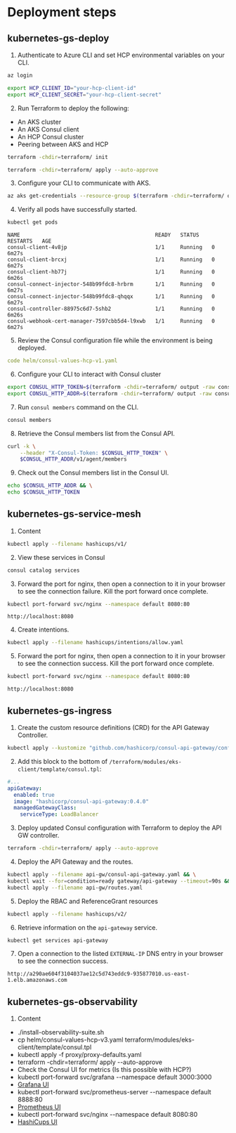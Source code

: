 # Deployment steps

## kubernetes-gs-deploy

1. Authenticate to Azure CLI and set HCP environmental variables on your CLI.

```sh
az login
```

```sh
export HCP_CLIENT_ID="your-hcp-client-id"
export HCP_CLIENT_SECRET="your-hcp-client-secret"
```

2. Run Terraform to deploy the following:

- An AKS cluster
- An AKS Consul client
- An HCP Consul cluster
- Peering between AKS and HCP

```sh
terraform -chdir=terraform/ init
```

```sh
terraform -chdir=terraform/ apply --auto-approve
```

3. Configure your CLI to communicate with AKS.

```sh
az aks get-credentials --resource-group $(terraform -chdir=terraform/ output -raw azure_rg_name) --name $(terraform -chdir=terraform/  output -raw aks_cluster_name)
```

4. Verify all pods have successfully started.

```sh
kubectl get pods
```

```log
NAME                                           READY   STATUS    RESTARTS   AGE
consul-client-4v8jp                            1/1     Running   0          6m27s
consul-client-brcxj                            1/1     Running   0          6m27s
consul-client-hb77j                            1/1     Running   0          6m26s
consul-connect-injector-548b99fdc8-hrbrm       1/1     Running   0          6m27s
consul-connect-injector-548b99fdc8-qhqqx       1/1     Running   0          6m27s
consul-controller-88975c6d7-5shb2              1/1     Running   0          6m26s
consul-webhook-cert-manager-7597cbb5d4-l9xwb   1/1     Running   0          6m27s
```

5. Review the Consul configuration file while the environment is being deployed.

```yml
code helm/consul-values-hcp-v1.yaml
```

6. Configure your CLI to interact with Consul cluster

```sh
export CONSUL_HTTP_TOKEN=$(terraform -chdir=terraform/ output -raw consul_token) && \
export CONSUL_HTTP_ADDR=$(terraform -chdir=terraform/ output -raw consul_addr)
```

7. Run `consul members` command on the CLI.

```sh
consul members
```

8. Retrieve the Consul members list from the Consul API.

```sh
curl -k \
    --header "X-Consul-Token: $CONSUL_HTTP_TOKEN" \
    $CONSUL_HTTP_ADDR/v1/agent/members
```

9. Check out the Consul members list in the Consul UI.

```sh
echo $CONSUL_HTTP_ADDR && \
echo $CONSUL_HTTP_TOKEN
```

## kubernetes-gs-service-mesh

1. Content

```sh
kubectl apply --filename hashicups/v1/
```

2. View these services in Consul

```sh
consul catalog services
```

3. Forward the port for nginx, then open a connection to it in your browser to see the connection failure. Kill the port forward once complete.

```sh
kubectl port-forward svc/nginx --namespace default 8080:80
```

```log
http://localhost:8080 
```

4. Create intentions.

```sh
kubectl apply --filename hashicups/intentions/allow.yaml
```

5. Forward the port for nginx, then open a connection to it in your browser to see the connection success. Kill the port forward once complete.

```sh
kubectl port-forward svc/nginx --namespace default 8080:80
```

```log
http://localhost:8080 
```

## kubernetes-gs-ingress

1. Create the custom resource definitions (CRD) for the API Gateway Controller.

```sh
kubectl apply --kustomize "github.com/hashicorp/consul-api-gateway/config/crd?ref=v0.4.0"
```

2. Add this block to the bottom of `/terraform/modules/eks-client/template/consul.tpl`:

```yaml
#...
apiGateway:
  enabled: true
  image: "hashicorp/consul-api-gateway:0.4.0"
  managedGatewayClass:
    serviceType: LoadBalancer
```

3. Deploy updated Consul configuration with Terraform to deploy the API GW controller.

```sh
terraform -chdir=terraform/ apply --auto-approve
```

4. Deploy the API Gateway and the routes.

```sh
kubectl apply --filename api-gw/consul-api-gateway.yaml && \
kubectl wait --for=condition=ready gateway/api-gateway --timeout=90s && \
kubectl apply --filename api-gw/routes.yaml
```

5. Deploy the RBAC and ReferenceGrant resources

```sh
kubectl apply --filename hashicups/v2/
```

6. Retrieve information on the `api-gateway` service.

```sh
kubectl get services api-gateway
```

7. Open a connection to the listed `EXTERNAL-IP` DNS entry in your browser to see the connection success.

```log
http://a290ae604f3104037ae12c5d743eddc9-935877010.us-east-1.elb.amazonaws.com
```

## kubernetes-gs-observability

1. Content

- ./install-observability-suite.sh
- cp helm/consul-values-hcp-v3.yaml terraform/modules/eks-client/template/consul.tpl
- kubectl apply -f proxy/proxy-defaults.yaml
- terraform -chdir=terraform/ apply --auto-approve
- Check the Consul UI for metrics (Is this possible with HCP?)
- kubectl port-forward svc/grafana --namespace default 3000:3000
- [Grafana UI](http://localhost:3000/)
- kubectl port-forward svc/prometheus-server --namespace default 8888:80
- [Prometheus UI](http://localhost:8888/)
- kubectl port-forward svc/nginx --namespace default 8080:80
- [HashiCups UI](http://localhost:8080/)